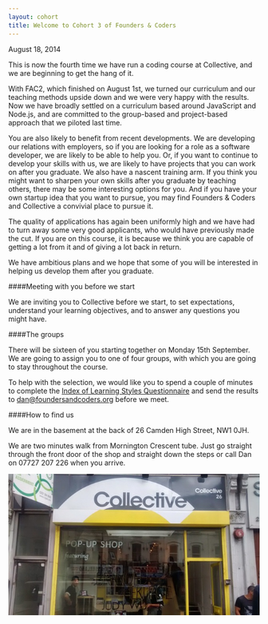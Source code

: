 ```yaml
---
layout: cohort
title: Welcome to Cohort 3 of Founders & Coders
---
```


August 18, 2014

This is now the fourth time we have run a coding course at Collective, and we are beginning to get the hang of it.

With FAC2, which finished on August 1st, we turned our curriculum and our teaching methods upside down and we were very happy with the results. Now we have broadly settled on a curriculum based around JavaScript and Node.js, and are committed to the group-based and project-based approach that we piloted last time.

You are also likely to benefit from recent developments. We are developing our relations with employers, so if you are looking for a role as a software developer, we are likely to be able to help you. Or, if you want to continue to develop your skills with us, we are likely to have projects that you can work on after you graduate. We also have a nascent training arm. If you think you might want to sharpen your own skills after you graduate by teaching others, there may be some interesting options for you. And if you have your own startup idea that you want to pursue, you may find Founders & Coders and Collective a convivial place to pursue it.

The quality of applications has again been uniformly high and we have had to turn away some very good applicants, who would have previously made the cut. If you are on this course, it is because we think you are capable of getting a lot from it and of giving a lot back in return. 

We have ambitious plans and we hope that some of you will be interested in helping us develop them after you graduate.

####Meeting with you before we start

We are inviting you to Collective before we start, to set expectations, understand your learning objectives, and to answer any questions you might have.

####The groups

There will be sixteen of you starting together on Monday 15th September. We are going to assign you to one of four groups, with which you are going to stay throughout the course.

To help with the selection, we would like you to spend a couple of minutes to complete the [Index of Learning Styles Questionnaire](http://www.engr.ncsu.edu/learningstyles/ilsweb.html) and send the results to [dan@foundersandcoders.org](mailto:academy@selforganising.org) before we meet.

####How to find us

We are in the basement at the back of 26 Camden High Street, NW1 0JH.

We are two minutes walk from Mornington Crescent tube. Just go straight through the front door of the shop and straight down the steps or call Dan on 07727 207 226 when you arrive.

![The Collective side door at 26 Camden High Street](/images/no26.jpg)

